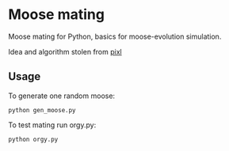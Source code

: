 # Moose mating

Moose mating for Python, basics for moose-evolution simulation.

Idea and algorithm stolen from [pixl](https://github.com/rec0de/pixl)

## Usage

To generate one random moose:

    python gen_moose.py

To test mating run orgy.py:

    python orgy.py
